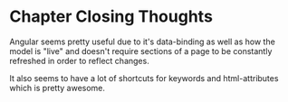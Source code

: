 # Chapter Closing Thoughts

Angular seems pretty useful due to it's data-binding as well as how the model is "live" and doesn't require sections of a page to be constantly refreshed in order to reflect changes.

It also seems to have a lot of shortcuts for keywords and html-attributes which is pretty awesome.
